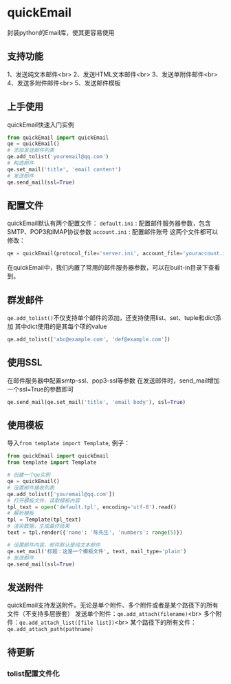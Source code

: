 # quickEmail
封装python的Email库，使其更容易使用

## 支持功能
1、发送纯文本邮件\<br>
2、发送HTML文本邮件\<br>
3、发送单附件邮件\<br>
4、发送多附件邮件\<br>
5、发送邮件模板

## 上手使用
quickEmail快速入门实例
```python
from quickEmail import quickEmail
qe = quickEmail()
# 添加发送邮件列表
qe.add_tolist('youremail@qq.com')
# 构造邮件
qe.set_mail('title', 'email content')
# 发送邮件
qe.send_mail(ssl=True)
```

## 配置文件
quickEmail默认有两个配置文件：
`default.ini` : 配置邮件服务器参数，包含SMTP、POP3和IMAP协议参数
`account.ini` : 配置邮件账号
这两个文件都可以修改：
```python
qe = quickEmail(protocol_file='server.ini', account_file='youraccount.ini')
```
在quickEmail中，我们内置了常用的邮件服务器参数，可以在built-in目录下查看到。

## 群发邮件
`qe.add_tolist()`不仅支持单个邮件的添加，还支持使用list、set、tuple和dict添加
其中dict使用的是其每个项的value
```python
qe.add_tolist(['abc@example.com', 'def@example.com'])
```

## 使用SSL
在邮件服务器中配置smtp-ssl、pop3-ssl等参数
在发送邮件时，send_mail增加一个ssl=True的参数即可
```python
qe.send_mail(qe.set_mail('title', 'email body'), ssl=True)
```

## 使用模板
导入`from template import Template`, 例子：
```python
from quickEmail import quickEmail
from template import Template

# 创建一个qe实例
qe = quickEmail()
# 设置邮件接收列表
qe.add_tolist(['youremail@qq.com'])
# 打开模板文件，读取模板内容
tpl_text = open('default.tpl', encoding='utf-8').read()
# 解析模板
tpl = Template(tpl_text)
# 渲染数据，生成最终结果
text = tpl.render({'name': '陈先生', 'numbers': range(5)})

# 设置邮件内容，邮件默认是纯文本邮件
qe.set_mail('标题：这是一个模板文件', text, mail_type='plain')
# 发送邮件
qe.send_mail(ssl=True)
```

## 发送附件
quickEmail支持发送附件。无论是单个附件、多个附件或者是某个路径下的所有文件（不支持多层嵌套）
发送单个附件：`qe.add_attach(filename)`\<br>
多个附件：`qe.add_attach_list([file list])`\<br>
某个路径下的所有文件：`qe.add_attach_path(pathname)`

## 待更新
### tolist配置文件化


